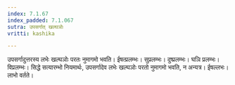 ```yaml
---
index: 7.1.67
index_padded: 7.1.067
sutra: उपसर्गात् खल्घञोः
vritti: kashika

---
```

उपसर्गादुत्तरस्य लभेः खल्घञोः परतः नुमागमो भवति। ईषत्प्रलम्भः। सुप्रलम्भः। दुष्प्रलम्भः। घञि प्रलम्भः। विप्रलम्भः। सिद्धे सत्यारम्भो नियमार्थः, उपसर्गादेव लभेः खल्घञोः परतो नुमागमो भवति, न अन्यत्र। ईषल्लभः। लाभो वर्तते।